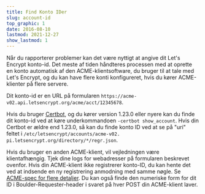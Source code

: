 ```yaml
---
title: Find Konto IDer
slug: account-id
top_graphic: 1
date: 2016-08-10
lastmod: 2021-12-27
show_lastmod: 1
---
```



Når du rapporterer problemer kan det være nyttigt at angive dit Let's Encrypt konto-id. Det meste af tiden håndteres processen med at oprette en konto automatisk af den ACME-klientsoftware, du bruger til at tale med Let's Encrypt, og du kan have flere konti konfigureret, hvis du kører ACME-klienter på flere servere.

Dit konto-id er en URL på formularen `https://acme-v02.api.letsencrypt.org/acme/acct/12345678`.

Hvis du bruger [Certbot](https://certbot.eff.org/), og du kører version 1.23.0 eller nyere kan du finde dit konto-id ved at køre underkommandoen `-certbot show_account`. Hvis din Certbot er ældre end 1.23.0, så kan du finde konto ID ved at se på "uri" feltet i `/etc/letsencrypt/accounts/acme-v02. pi.letsencrypt.org/directory/*/regr.json`.

Hvis du bruger en anden ACME-klient, vil vejledningen være klientafhængig. Tjek dine logs for webadresser på formularen beskrevet ovenfor. Hvis din ACME-klient ikke registrerer konto-ID, du kan hente det ved at indsende en ny registrering anmodning med samme nøgle. Se [ACME-spec for flere detaljer](https://tools.ietf.org/html/rfc8555#section-7.3). Du kan også finde den numeriske form for dit ID i Boulder-Requester-header i svaret på hver POST din ACME-klient laver.
